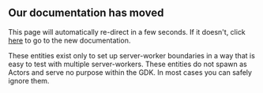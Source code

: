 <html>
<head>
<meta http-equiv="refresh" content="5;url=https://documentation.improbable.io/gdk-for-unreal/docs" />
<title>Page Moved</title>
</head>
<body>
<h2>Our documentation has moved</h2> 
<p>This page will automatically re-direct in a few seconds. If it doesn't, click <a href="https://documentation.improbable.io/gdk-for-unreal/docs">here</a> to go to the new documentation.</P>
</body>
</html>These entities exist only to set up server-worker boundaries in a way that is easy to test with multiple server-workers. These entities do not spawn as Actors and serve no purpose within the GDK. In most cases you can safely ignore them.